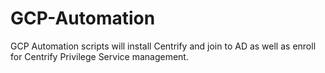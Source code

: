 # GCP-Automation
GCP Automation scripts will install Centrify and join to AD as well as enroll for Centrify Privilege Service management.
